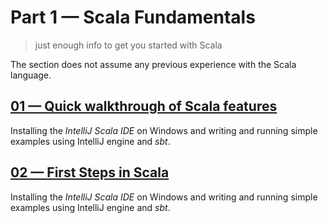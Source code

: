 # Part 1 &mdash; Scala Fundamentals   
> just enough info to get you started with Scala

The section does not assume any previous experience with the Scala language.

## [01 &mdash; Quick walkthrough of Scala features](./01-quick-scala-walkthrough)
Installing the *IntelliJ Scala IDE* on Windows and writing and running simple examples using IntelliJ engine and *sbt*.

## [02 &mdash; First Steps in Scala](./02-first-steps-in-scala)
Installing the *IntelliJ Scala IDE* on Windows and writing and running simple examples using IntelliJ engine and *sbt*.
